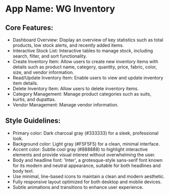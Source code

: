 # **App Name**: WG Inventory

## Core Features:

- Dashboard Overview: Display an overview of key statistics such as total products, low stock alerts, and recently added items.
- Interactive Stock List: Interactive tables to manage stock, including search, filter, and sort functionality.
- Create Inventory Item: Allow users to create new inventory items with details such as product name, category, quantity, price, fabric, color, size, and vendor information.
- Read/Update Inventory Item: Enable users to view and update inventory item details.
- Delete Inventory Item: Allow users to delete inventory items.
- Category Management: Manage product categories such as suits, kurtis, and dupattas.
- Vendor Management: Manage vendor information.

## Style Guidelines:

- Primary color: Dark charcoal gray (#333333) for a sleek, professional look.
- Background color: Light gray (#F5F5F5) for a clean, minimal interface.
- Accent color: Subtle cool gray (#888888) to highlight interactive elements and provide visual interest without overwhelming the user.
- Body and headline font: 'Inter', a grotesque-style sans-serif font known for its modern and neutral appearance, suitable for both headlines and body text.
- Use minimal, line-based icons to maintain a clean and modern aesthetic.
- Fully responsive layout optimized for both desktop and mobile devices.
- Subtle animations and transitions to enhance user experience.